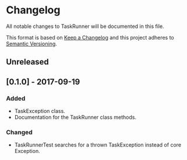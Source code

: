 # Changelog
All notable changes to TaskRunner will be documented in this file.

This format is based on [Keep a Changelog](http://keepachangelog.com/en/1.0.0/)
and this project adheres to [Semantic Versioning](http://semver.org/spec/v2.0.0.html).

## Unreleased

## [0.1.0] - 2017-09-19
### Added
- TaskException class.
- Documentation for the TaskRunner class methods.

### Changed
- TaskRunnerTest searches for a thrown TaskException instead of core Exception.